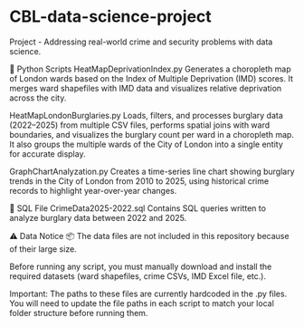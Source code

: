 # CBL-data-science-project
Project - Addressing real-world crime and security problems with data science.

🐍 Python Scripts
HeatMapDeprivationIndex.py
Generates a choropleth map of London wards based on the Index of Multiple Deprivation (IMD) scores. It merges ward shapefiles with IMD data and visualizes relative deprivation across the city.

HeatMapLondonBurglaries.py
Loads, filters, and processes burglary data (2022–2025) from multiple CSV files, performs spatial joins with ward boundaries, and visualizes the burglary count per ward in a choropleth map. It also groups the multiple wards of the City of London into a single entity for accurate display.

GraphChartAnalyzation.py
Creates a time-series line chart showing burglary trends in the City of London from 2010 to 2025, using historical crime records to highlight year-over-year changes.

🧠 SQL File
CrimeData2025-2022.sql
Contains SQL queries written to analyze burglary data between 2022 and 2025.

⚠️ Data Notice
📦 The data files are not included in this repository because of their large size.

Before running any script, you must manually download and install the required datasets (ward shapefiles, crime CSVs, IMD Excel file, etc.).

Important:
The paths to these files are currently hardcoded in the .py files. You will need to update the file paths in each script to match your local folder structure before running them.
